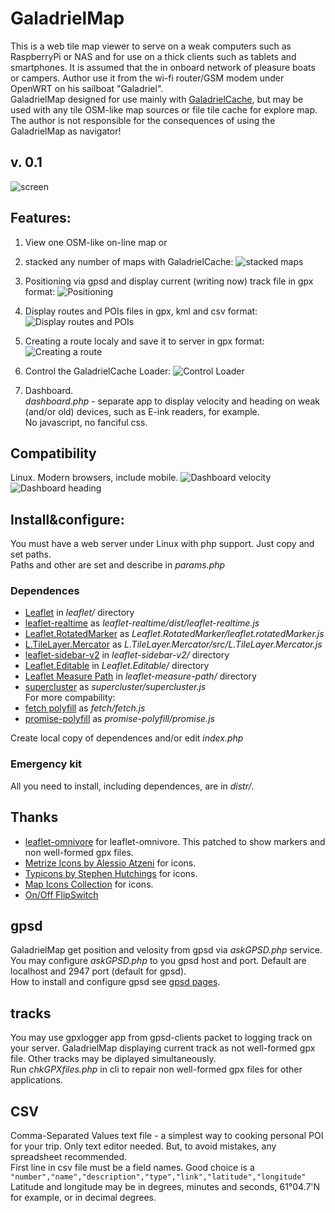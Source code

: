 # GaladrielMap
This is a web tile map viewer to serve on a weak computers such as RaspberryPi or NAS and for use on a thick clients such as tablets and smartphones. It is assumed that the in onboard network of pleasure boats or campers. Author use it from the wi-fi router/GSM modem under OpenWRT on his sailboat "Galadriel".<br>
GaladrielMap designed for use mainly with [GaladrielCache](https://github.com/VladimirKalachikhin/Galadriel-cache), but may be used with any tile OSM-like map sources or file tile cache for explore map. The author is not responsible for the consequences of using the GaladrielMap as navigator!

## v. 0.1
 ![screen](screenshots/s.png)

## Features:
1. View one OSM-like on-line map or
2. stacked any number of maps with GaladrielCache:
 ![stacked maps](screenshots/s1.png)
 
3. Positioning via gpsd and display current (writing now) track file in gpx format:
 ![Positioning](screenshots/s2.png)
 
4. Display routes and POIs files in gpx, kml and csv format:
 ![Display routes and POIs](screenshots/s5.png)
 
5. Creating a route localy and save it to server in gpx format:
 ![Creating a route](screenshots/s3.png)
 
6. Control the GaladrielCache Loader: 
 ![Control Loader](screenshots/s4.png)
 
7. Dashboard.<br>
 _dashboard.php_ - separate app to display velocity and heading on weak (and/or old) devices, such as E-ink readers, for example.<br>
 No javascript, no fanciful css.

## Compatibility
Linux. Modern browsers, include mobile.
 ![Dashboard velocity](screenshots/s7.png)
 ![Dashboard heading](screenshots/s6.png)

## Install&configure:
You must have a web server under Linux with php support. Just copy and set paths.<br>
Paths and other are set and describe in _params.php_

### Dependences
* [Leaflet](https://leafletjs.com/) in _leaflet/_ directory
* [leaflet-realtime](https://github.com/perliedman/leaflet-realtime) as _leaflet-realtime/dist/leaflet-realtime.js_
* [Leaflet.RotatedMarker](https://github.com/bbecquet/Leaflet.RotatedMarker) as _Leaflet.RotatedMarker/leaflet.rotatedMarker.js_
* [L.TileLayer.Mercator](https://github.com/ScanEx/L.TileLayer.Mercator) as _L.TileLayer.Mercator/src/L.TileLayer.Mercator.js_
* [leaflet-sidebar-v2](https://github.com/nickpeihl/leaflet-sidebar-v2) in _leaflet-sidebar-v2/_ directory
* [Leaflet.Editable](https://github.com/Leaflet/Leaflet.Editable) in _Leaflet.Editable/_ directory
* [Leaflet Measure Path](https://github.com/ProminentEdge/leaflet-measure-path) in _leaflet-measure-path/_ directory
* [supercluster](https://github.com/mapbox/supercluster) as _supercluster/supercluster.js_
<br>For more compability:
* [fetch polyfill](https://github.com/github/fetch/) as _fetch/fetch.js_
* [promise-polyfill](https://github.com/taylorhakes/promise-polyfill) as _promise-polyfill/promise.js_

Create local copy of dependences and/or edit _index.php_

### Emergency kit

All you need to install, including dependences, are in _distr/_.

## Thanks
* [leaflet-omnivore](https://github.com/mapbox/leaflet-omnivore) for leaflet-omnivore. This patched to show markers and non well-formed gpx files.
* [Metrize Icons by Alessio Atzeni](https://icon-icons.com/pack/Metrize-Icons/1130) for icons.
* [Typicons by Stephen Hutchings](https://icon-icons.com/pack/Typicons/1144) for icons.
* [Map Icons Collection](https://mapicons.mapsmarker.com/) for icons.
* [On/Off FlipSwitch](https://proto.io/freebies/onoff/)

## gpsd
GaladrielMap get position and velosity from gpsd via _askGPSD.php_ service. You may configure _askGPSD.php_ to you gpsd host and port. Default are localhost and 2947 port (default for gpsd).<br>
How to install and configure gpsd see [gpsd pages](http://www.catb.org/gpsd/).

## tracks
You may use gpxlogger app from gpsd-clients packet to logging track on your server. GaladrielMap displaying current track as not well-formed gpx file. Other tracks may be diplayed simultaneously.<br>
Run _chkGPXfiles.php_ in cli to repair non well-formed gpx files for other applications.

## CSV
Comma-Separated Values text file - a simplest way to cooking personal POI for your trip. Only text editor needed. But, to avoid mistakes, any spreadsheet recommended.<br>
First line in csv file must be a field names. Good choice is a `"number","name","description","type","link","latitude","longitude"` <br>
Latitude and longitude may be in degrees, minutes and seconds, 61°04.7'N for example, or in decimal degrees.



